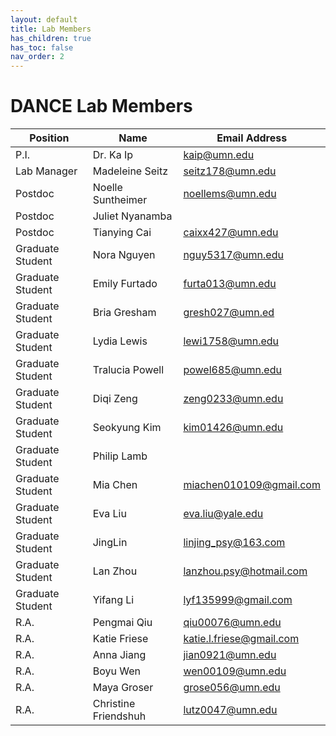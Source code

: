 ```yaml
---
layout: default
title: Lab Members
has_children: true
has_toc: false
nav_order: 2
---
```

# DANCE Lab Members 

| Position | Name | Email Address|
| ----------- | ----------- | ----------- |
| P.I. | Dr. Ka Ip | kaip@umn.edu |
| Lab Manager | Madeleine Seitz | seitz178@umn.edu |
| Postdoc | Noelle Suntheimer | noellems@umn.edu |
| Postdoc | Juliet Nyanamba | |
| Postdoc | Tianying Cai | caixx427@umn.edu |
| Graduate Student | Nora Nguyen | nguy5317@umn.edu |
| Graduate Student | Emily Furtado | furta013@umn.edu |
| Graduate Student | Bria Gresham | gresh027@umn.ed |
| Graduate Student | Lydia Lewis | lewi1758@umn.edu |
| Graduate Student | Tralucia Powell | powel685@umn.edu |
| Graduate Student | Diqi Zeng | zeng0233@umn.edu |
| Graduate Student | Seokyung Kim | kim01426@umn.edu |
| Graduate Student | Philip Lamb | |
| Graduate Student | Mia Chen | miachen010109@gmail.com |
| Graduate Student | Eva Liu | eva.liu@yale.edu |
| Graduate Student | JingLin | linjing_psy@163.com |
| Graduate Student | Lan Zhou | lanzhou.psy@hotmail.com |
| Graduate Student | Yifang Li | lyf135999@gmail.com |
| R.A. | Pengmai Qiu | qiu00076@umn.edu |
| R.A. | Katie Friese | katie.l.friese@gmail.com |
| R.A. | Anna Jiang | jian0921@umn.edu |
| R.A. | Boyu Wen | wen00109@umn.edu |
| R.A. | Maya Groser | grose056@umn.edu |
| R.A. | Christine Friendshuh | lutz0047@umn.edu |